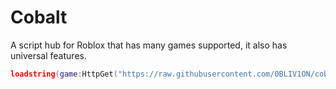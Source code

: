 # Cobalt

A script hub for Roblox that has many games supported, it also has universal features.

```lua
loadstring(game:HttpGet("https://raw.githubusercontent.com/0BLIV1ON/cobalt/refs/heads/main/cobalt.lua"))()
```
